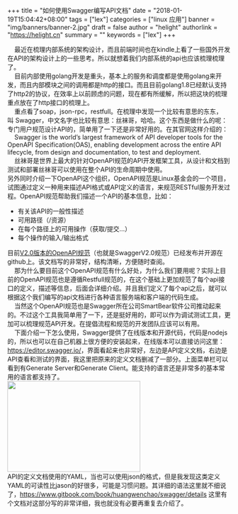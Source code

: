 +++
title = "如何使用Swagger编写API文档"
date = "2018-01-19T15:04:42+08:00"
tags = ["lex"]
categories = ["linux 应用"]
banner = "img/banners/banner-2.jpg"
draft = false
author = "helight"
authorlink = "https://helight.cn"
summary = ""
keywords = ["lex"]
+++

<div>
<div>    最近在梳理内部系统的架构设计，而且前端时间也在kindle上看了一些国外开发在API的架构设计上的一些思考。所以就想着我们内部系统的api也应该梳理梳理了。</div>
<div>    目前内部使用golang开发是重头，基本上的服务和调度都是使用golang来开发，而且内部模块之间的调用都是http的接口。而且目前golang1.8已经默认支持了http2的协议，在效率上以前顾虑的问题，现在都有所缓解，所以把这块的梳理重点放在了http接口的梳理上。</div>
<div>    重点看了soap，json-rpc，restfull。在梳理中发现一个比较有意思的东东，叫 Swagger，中文名字也比较有意思：丝袜哥，哈哈。这个东西是做什么的呢：专门用户规范设计API的，简单用了一下还是非常好用的。在其官网这样介绍的：</div>
<div>    Swagger is the world’s largest framework of API developer tools for the OpenAPI Specification(OAS), enabling development across the entire API lifecycle, from design and documentation, to test and deployment.</div>
<div>    丝袜哥是世界上最大的针对OpenAPI规范的API开发框架工具，从设计和文档到测试和部署丝袜哥可以使用在整个API的生命周期中使用。</div>
<div></div>
<div>另外同时介绍一下OpenAPI这个组织，OpenAPI规范是Linux基金会的一个项目，试图通过定义一种用来描述API格式或API定义的语言，来规范RESTful服务开发过程。OpenAPI规范帮助我们描述一个API的基本信息，比如：</div>
<ul>
 	<li>有关该API的一般性描述</li>
 	<li>可用路径（/资源）</li>
 	<li>在每个路径上的可用操作（获取/提交...）</li>
 	<li>每个操作的输入/输出格式</li>
</ul>
<div>目前<a href="https://github.com/OAI/OpenAPI-Specification/blob/master/versions/2.0.md">V2.0版本的OpenAPI规范</a>（也就是SwaggerV2.0规范）已经发布并开源在github上。该文档写的非常好，结构清晰，方便随时查阅。</div>
</div>
<div>    那为什么要目前这个OpenAPI规范有什么好处，为什么我们要用呢？实际上目前的OpenAPI规范也是遵循Restfull规范的，在这个基础上更加规范了每个api接口的定义，描述等信息，后面会详细介绍。并且我们定义了每个api之后，就可以根据这个我们编写的api文档进行各种语言服务端和客户端的代码生成。</div>
<div>    当然这个OpenAPI规范也是Swagger所在公司SmartBear软件公司推动起来的。不过这个工具我简单用了一下，还是挺好用的，即可以作为调试测试工具，更加可以梳理规范API开发。在提倡流程和规范的开发团队应该可以有用。</div>
<div></div>
<div>    下面介绍一下怎么使用，Swagger提供了在线版本和开源代码，代码是nodejs的，所以也可以在自己机器上很方便的安装起来，在线版本可以直接访问这里：<a href="https://editor.swagger.io/">https://editor.swagger.io/</a>，界面看起来也非常好，左边是API定义文档，右边是API查看和测试的界面，我这里把原来的定义文档删减了一部分。上面菜单栏可以看到有Generate Server和Generate Client。能支持的语言还是非常多的基本常用的语言都支持了。</div>
<div><a href="/zb_users/upload/2018/01/Image.png"><img class="alignnone size-medium wp-image-975" src="/zb_users/upload/2018/01/Image-300x205.png" alt="" width="300" height="205" /></a></div>
<div></div>
<div>API的定义文档使用的YAML，当也可以使用json的格式，但是我发现这类定义YAML的可读性比jason的好很多，可能是习惯问题。其详细的语法这里就不细说了，<a href="https://www.gitbook.com/book/huangwenchao/swagger/details">https://www.gitbook.com/book/huangwenchao/swagger/details</a> 这里有个文档对这部分写的非常详细，我也就没有必要再重复去介绍了。</div>
<div></div>
<div></div>
<div></div>
<div></div>
<div></div>
<div></div>
<div></div>